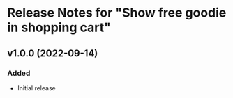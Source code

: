 # Release Notes for "Show free goodie in shopping cart"

## v1.0.0 (2022-09-14)

### Added
- Initial release
